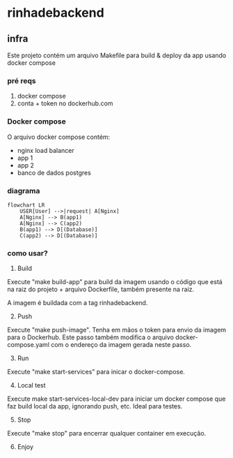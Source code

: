 # rinhadebackend

## infra

Este projeto contém um arquivo Makefile para build & deploy da app usando docker compose

### pré reqs

1. docker compose
2. conta + token no dockerhub.com

### Docker compose

O arquivo docker compose contém:

- nginx load balancer
- app 1 
- app 2
- banco de dados postgres

### diagrama

```mermaid
flowchart LR
    USER[User] -->|request| A[Nginx]
    A[Nginx] --> B(app1)
    A[Nginx] --> C(app2)
    B(app1) --> D[(Database)]
    C(app2) --> D[(Database)]
```

### como usar?

1. Build

Execute "make build-app" para build da imagem usando o código que está na raiz do projeto + arquivo Dockerfile, também presente na raiz.

A imagem é buildada com a tag rinhadebackend.

2. Push

Execute "make push-image". Tenha em mãos o token para envio da imagem para o Dockerhub. Este passo também modifica o arquivo docker-compose.yaml com o endereço da imagem gerada neste passo.

3. Run

Execute "make start-services" para inicar o docker-compose.

4. Local test

Execute make start-services-local-dev para iniciar um docker compose que faz build local da app, ignorando push, etc. Ideal para testes.

5. Stop 
   
Execute "make stop" para encerrar qualquer container em execução.

6. Enjoy